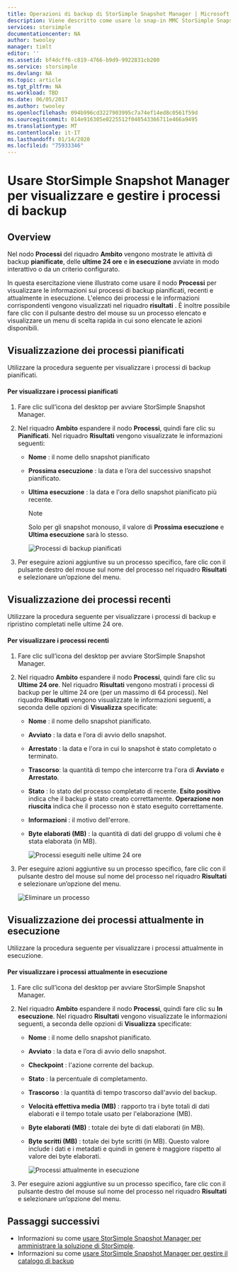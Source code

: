 ```yaml
---
title: Operazioni di backup di StorSimple Snapshot Manager | Microsoft Docs
description: Viene descritto come usare lo snap-in MMC StorSimple Snapshot Manager per visualizzare e gestire i processi di backup pianificati, attualmente in esecuzione e completati.
services: storsimple
documentationcenter: NA
author: twooley
manager: timlt
editor: ''
ms.assetid: bf4dcff6-c819-4766-b9d9-9922831cb200
ms.service: storsimple
ms.devlang: NA
ms.topic: article
ms.tgt_pltfrm: NA
ms.workload: TBD
ms.date: 06/05/2017
ms.author: twooley
ms.openlocfilehash: 094b996cd3227903995c7a74ef14ed8c0561f59d
ms.sourcegitcommit: 014e916305e0225512f040543366711e466a9495
ms.translationtype: MT
ms.contentlocale: it-IT
ms.lasthandoff: 01/14/2020
ms.locfileid: "75933346"
---
```

# <a name="use-storsimple-snapshot-manager-to-view-and-manage-backup-jobs"></a>Usare StorSimple Snapshot Manager per visualizzare e gestire i processi di backup

## <a name="overview"></a>Overview
Nel nodo **Processi** del riquadro **Ambito** vengono mostrate le attività di backup **pianificate**, delle **ultime 24 ore** e **in esecuzione** avviate in modo interattivo o da un criterio configurato. 

In questa esercitazione viene illustrato come usare il nodo **Processi** per visualizzare le informazioni sui processi di backup pianificati, recenti e attualmente in esecuzione. L'elenco dei processi e le informazioni corrispondenti vengono visualizzati nel riquadro **risultati** . È inoltre possibile fare clic con il pulsante destro del mouse su un processo elencato e visualizzare un menu di scelta rapida in cui sono elencate le azioni disponibili.

## <a name="view-scheduled-jobs"></a>Visualizzazione dei processi pianificati
Utilizzare la procedura seguente per visualizzare i processi di backup pianificati.

#### <a name="to-view-scheduled-jobs"></a>Per visualizzare i processi pianificati
1. Fare clic sull’icona del desktop per avviare StorSimple Snapshot Manager. 
2. Nel riquadro **Ambito** espandere il nodo **Processi**, quindi fare clic su **Pianificati**. Nel riquadro **Risultati** vengono visualizzate le informazioni seguenti:
   
   * **Nome** : il nome dello snapshot pianificato
   * **Prossima esecuzione** : la data e l’ora del successivo snapshot pianificato.
   * **Ultima esecuzione** : la data e l'ora dello snapshot pianificato più recente.
     
     > [!NOTE]
     > Solo per gli snapshot monouso, il valore di **Prossima esecuzione** e **Ultima esecuzione** sarà lo stesso.
     
     ![Processi di backup pianificati](./media/storsimple-snapshot-manager-manage-backup-jobs/HCS_SSM_Jobs_scheduled.png) 
3. Per eseguire azioni aggiuntive su un processo specifico, fare clic con il pulsante destro del mouse sul nome del processo nel riquadro **Risultati** e selezionare un’opzione del menu.

## <a name="view-recent-jobs"></a>Visualizzazione dei processi recenti
Utilizzare la procedura seguente per visualizzare i processi di backup e ripristino completati nelle ultime 24 ore.

#### <a name="to-view-recent-jobs"></a>Per visualizzare i processi recenti
1. Fare clic sull’icona del desktop per avviare StorSimple Snapshot Manager.
2. Nel riquadro **Ambito** espandere il nodo **Processi**, quindi fare clic su **Ultime 24 ore**. Nel riquadro **Risultati** vengono mostrati i processi di backup per le ultime 24 ore (per un massimo di 64 processi). Nel riquadro **Risultati** vengono visualizzate le informazioni seguenti, a seconda delle opzioni di **Visualizza** specificate:
   
   * **Nome** : il nome dello snapshot pianificato.
   * **Avviato** : la data e l’ora di avvio dello snapshot.
   * **Arrestato** : la data e l'ora in cui lo snapshot è stato completato o terminato.
   * **Trascorso**: la quantità di tempo che intercorre tra l'ora di **Avviato** e **Arrestato**.
   * **Stato** : lo stato del processo completato di recente. **Esito positivo** indica che il backup è stato creato correttamente. **Operazione non riuscita** indica che il processo non è stato eseguito correttamente.
   * **Informazioni** : il motivo dell'errore.
   * **Byte elaborati (MB)** : la quantità di dati del gruppo di volumi che è stata elaborata (in MB). 
     
     ![Processi eseguiti nelle ultime 24 ore](./media/storsimple-snapshot-manager-manage-backup-jobs/HCS_SSM_Jobs_Last_24_hours.png) 
3. Per eseguire azioni aggiuntive su un processo specifico, fare clic con il pulsante destro del mouse sul nome del processo nel riquadro **Risultati** e selezionare un’opzione del menu.
   
    ![Eliminare un processo](./media/storsimple-snapshot-manager-manage-backup-catalog/HCS_SSM_Delete_backup.png)

## <a name="view-currently-running-jobs"></a>Visualizzazione dei processi attualmente in esecuzione
Utilizzare la procedura seguente per visualizzare i processi attualmente in esecuzione.

#### <a name="to-view-currently-running-jobs"></a>Per visualizzare i processi attualmente in esecuzione
1. Fare clic sull’icona del desktop per avviare StorSimple Snapshot Manager.
2. Nel riquadro **Ambito** espandere il nodo **Processi**, quindi fare clic su **In esecuzione**. Nel riquadro **Risultati** vengono visualizzate le informazioni seguenti, a seconda delle opzioni di **Visualizza** specificate:
   
   * **Nome** : il nome dello snapshot pianificato.
   * **Avviato** : la data e l’ora di avvio dello snapshot.
   * **Checkpoint** : l'azione corrente del backup.
   * **Stato** : la percentuale di completamento.
   * **Trascorso** : la quantità di tempo trascorso dall'avvio del backup. 
   * **Velocità effettiva media (MB)** : rapporto tra i byte totali di dati elaborati e il tempo totale usato per l'elaborazione (MB).
   * **Byte elaborati (MB)** : totale dei byte di dati elaborati (in MB).
   * **Byte scritti (MB)** : totale dei byte scritti (in MB). Questo valore include i dati e i metadati e quindi in genere è maggiore rispetto al valore dei byte elaborati.
     
     ![Processi attualmente in esecuzione](./media/storsimple-snapshot-manager-manage-backup-jobs/HCS_SSM_Jobs_running.png)
3. Per eseguire azioni aggiuntive su un processo specifico, fare clic con il pulsante destro del mouse sul nome del processo nel riquadro **Risultati** e selezionare un’opzione del menu.

## <a name="next-steps"></a>Passaggi successivi
* Informazioni su come [usare StorSimple Snapshot Manager per amministrare la soluzione di StorSimple](storsimple-snapshot-manager-admin.md).
* Informazioni su come [usare StorSimple Snapshot Manager per gestire il catalogo di backup](storsimple-snapshot-manager-manage-backup-catalog.md)

